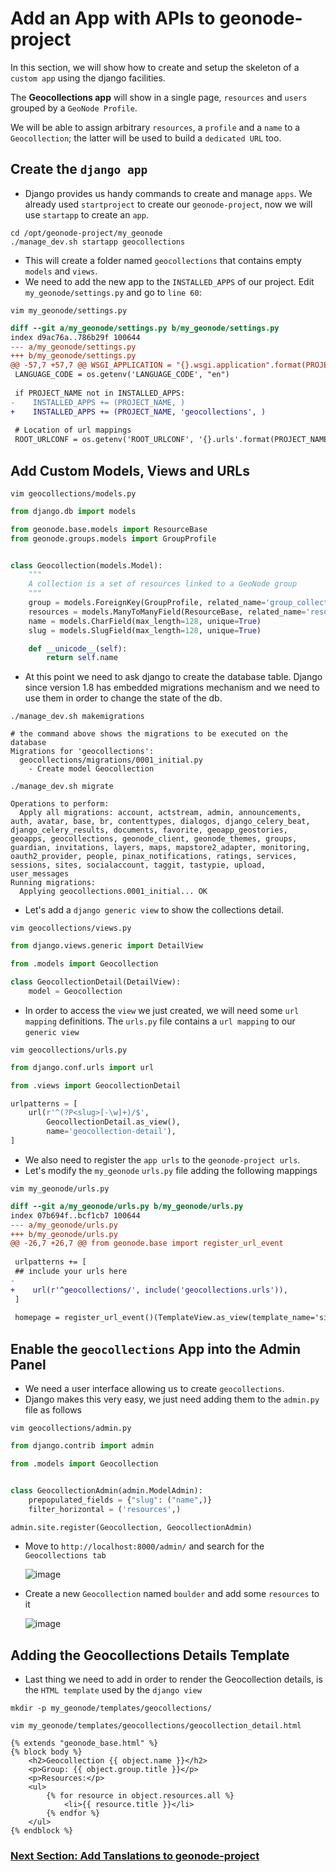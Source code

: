 # Add an App with APIs to geonode-project
In this section, we will show how to create and setup the skeleton of a `custom app` using the django facilities.

The **Geocollections app** will show in a single page, `resources` and `users` grouped by a `GeoNode Profile`.

We will be able to assign arbitrary `resources`, a `profile` and a `name` to a `Geocollection`; the latter will be used to build a `dedicated URL` too.

## Create the `django app`
- Django provides us handy commands to create and manage `apps`. We already used `startproject` to create our `geonode-project`, now we will use `startapp` to create an `app`.

```shell
cd /opt/geonode-project/my_geonode
./manage_dev.sh startapp geocollections
```

- This will create a folder named `geocollections` that contains empty `models` and `views`.
- We need to add the new app to the `INSTALLED_APPS` of our project. Edit `my_geonode/settings.py` and go to `line 60`:

```shell
vim my_geonode/settings.py
```

```diff
diff --git a/my_geonode/settings.py b/my_geonode/settings.py
index d9ac76a..786b29f 100644
--- a/my_geonode/settings.py
+++ b/my_geonode/settings.py
@@ -57,7 +57,7 @@ WSGI_APPLICATION = "{}.wsgi.application".format(PROJECT_NAME)
 LANGUAGE_CODE = os.getenv('LANGUAGE_CODE', "en")
 
 if PROJECT_NAME not in INSTALLED_APPS:
-    INSTALLED_APPS += (PROJECT_NAME, )
+    INSTALLED_APPS += (PROJECT_NAME, 'geocollections', )
 
 # Location of url mappings
 ROOT_URLCONF = os.getenv('ROOT_URLCONF', '{}.urls'.format(PROJECT_NAME))
```
 
## Add Custom Models, Views and URLs
```shell
vim geocollections/models.py
```
```python
from django.db import models

from geonode.base.models import ResourceBase
from geonode.groups.models import GroupProfile


class Geocollection(models.Model):
    """
    A collection is a set of resources linked to a GeoNode group
    """
    group = models.ForeignKey(GroupProfile, related_name='group_collections', on_delete=models.CASCADE)
    resources = models.ManyToManyField(ResourceBase, related_name='resource_collections')
    name = models.CharField(max_length=128, unique=True)
    slug = models.SlugField(max_length=128, unique=True)

    def __unicode__(self):
        return self.name
```

- At this point we need to ask django to create the database table. Django since version 1.8 has embedded migrations mechanism and we need to use them in order to change the state of the db.

```shell
./manage_dev.sh makemigrations

# the command above shows the migrations to be executed on the database
Migrations for 'geocollections':
  geocollections/migrations/0001_initial.py
    - Create model Geocollection

./manage_dev.sh migrate

Operations to perform:
  Apply all migrations: account, actstream, admin, announcements, auth, avatar, base, br, contenttypes, dialogos, django_celery_beat, django_celery_results, documents, favorite, geoapp_geostories, geoapps, geocollections, geonode_client, geonode_themes, groups, guardian, invitations, layers, maps, mapstore2_adapter, monitoring, oauth2_provider, people, pinax_notifications, ratings, services, sessions, sites, socialaccount, taggit, tastypie, upload, user_messages
Running migrations:
  Applying geocollections.0001_initial... OK
```

- Let's add a `django generic view` to show the collections detail.

```shell
vim geocollections/views.py
```
```python
from django.views.generic import DetailView

from .models import Geocollection

class GeocollectionDetail(DetailView):
    model = Geocollection
```

- In order to access the `view` we just created, we will need some `url mapping` definitions. The `urls.py` file contains a `url mapping` to our `generic view`

```shell
vim geocollections/urls.py
```
```python
from django.conf.urls import url

from .views import GeocollectionDetail

urlpatterns = [
    url(r'^(?P<slug>[-\w]+)/$',
        GeocollectionDetail.as_view(),
        name='geocollection-detail'),
]
```

- We also need to register the `app urls` to the `geonode-project urls`.
- Let's modify the `my_geonode` `urls.py` file adding the following mappings

```shell
vim my_geonode/urls.py
```
```diff
diff --git a/my_geonode/urls.py b/my_geonode/urls.py
index 07b694f..bcf1cb7 100644
--- a/my_geonode/urls.py
+++ b/my_geonode/urls.py
@@ -26,7 +26,7 @@ from geonode.base import register_url_event
 
 urlpatterns += [
 ## include your urls here
-
+    url(r'^geocollections/', include('geocollections.urls')),
 ]
 
 homepage = register_url_event()(TemplateView.as_view(template_name='site_index.html'))
```

## Enable the `geocollections` App into the Admin Panel
- We need a user interface allowing us to create `geocollections`.
- Django makes this very easy, we just need adding them to the `admin.py` file as follows

```shell
vim geocollections/admin.py
```
```python
from django.contrib import admin

from .models import Geocollection


class GeocollectionAdmin(admin.ModelAdmin):
    prepopulated_fields = {"slug": ("name",)}
    filter_horizontal = ('resources',)

admin.site.register(Geocollection, GeocollectionAdmin)
```

- Move to `http://localhost:8000/admin/` and search for the `Geocollections tab`


    ![image](https://user-images.githubusercontent.com/1278021/133110817-1c17667f-abce-44e3-bd34-89f1301c3993.png)

- Create a new `Geocollection` named `boulder` and add some `resources` to it

    ![image](https://user-images.githubusercontent.com/1278021/133111090-4ee7e3fc-e7fe-4ecd-b6fb-26cc7adc9d2a.png)

## Adding the Geocollections Details Template
- Last thing we need to add in order to render the Geocollection details, is the `HTML template` used by the `django view`

```shell
mkdir -p my_geonode/templates/geocollections/
```
```shell
vim my_geonode/templates/geocollections/geocollection_detail.html
```
```django
{% extends "geonode_base.html" %}
{% block body %}
    <h2>Geocollection {{ object.name }}</h2>
    <p>Group: {{ object.group.title }}</p>
    <p>Resources:</p>
    <ul>
        {% for resource in object.resources.all %}
            <li>{{ resource.title }}</li>
        {% endfor %}
    </ul>
{% endblock %}
```


### [Next Section: Add Tanslations to geonode-project](GEONODE_PROJ_TRX.md)
